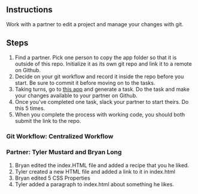 ## Instructions

Work with a partner to edit a project and manage your changes with git.

## Steps

1. Find a partner. Pick one person to copy the app folder so that it is outside of this repo.
   Initialize it as its own git repo and link it to a remote on Github.
2. Decide on your git workflow and record it inside the repo before you start.
   Be sure to commit it before moving on to the tasks.
3. Taking turns, go to [this app](https://random-task-generator.firebaseapp.com) and generate a task. Do the task and make your changes available to your partner on Github.
4. Once you've completed one task, slack your partner to start theirs. Do this 5 times.
5. When you complete the process with working code, you should both submit the link to the repo.

### Git Workflow: Centralized Workflow

### Partner: Tyler Mustard and Bryan Long

1. Bryan edited the index.HTML file and added a recipe that you he liked.
2. Tyler created a new HTML file and added a link to it in index.html
3. Bryan edited 5 CSS Properties
4. Tyler added a paragraph to index.html about something he likes.
